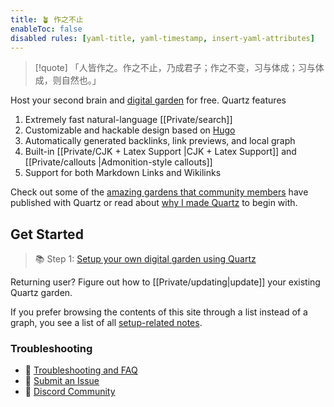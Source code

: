 ```yaml
---
title: 🪴 作之不止
enableToc: false
disabled rules: [yaml-title, yaml-timestamp, insert-yaml-attributes]
---
```


> [!quote]
>「人皆作之。作之不止，乃成君子；作之不变，习与体成；习与体成，则自然也。」

Host your second brain and [digital garden](https://jzhao.xyz/posts/networked-thought) for free. Quartz features

1. Extremely fast natural-language [[Private/search]]
2. Customizable and hackable design based on [Hugo](https://gohugo.io/)
3. Automatically generated backlinks, link previews, and local graph
4. Built-in [[Private/CJK + Latex Support |CJK + Latex Support]] and [[Private/callouts |Admonition-style callouts]]
5. Support for both Markdown Links and Wikilinks

Check out some of the [amazing gardens that community members](Private/showcase.md) have published with Quartz or read about [why I made Quartz](Private/philosophy.md) to begin with.

## Get Started

> 📚 Step 1: [Setup your own digital garden using Quartz](Private/setup.md)

Returning user? Figure out how to [[Private/updating|update]] your existing Quartz garden.

If you prefer browsing the contents of this site through a list instead of a graph, you see a list of all [setup-related notes](/tags/setup).

### Troubleshooting

- 🚧 [Troubleshooting and FAQ](Private/troubleshooting.md)
- 🐛 [Submit an Issue](https://github.com/jackyzha0/quartz/issues)
- 👀 [Discord Community](https://discord.gg/cRFFHYye7t)
